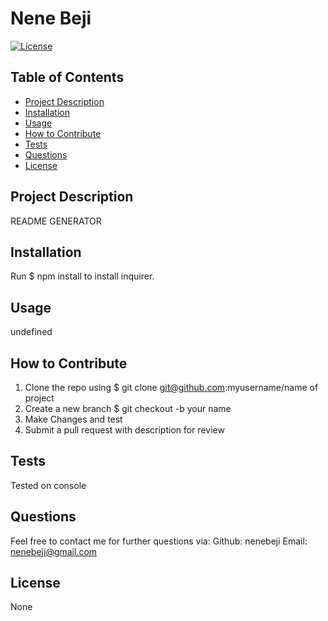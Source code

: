# Nene Beji
[![License](https://img.shields.io/badge/License-Apache_2.0-blue.svg)](https://opensource.org/licenses/Apache-2.0)

## Table of Contents
- [Project Description](#project-description)
- [Installation](#installation)
- [Usage](#usage)
- [How to Contribute](#how-to-contribute)
- [Tests](#test)
- [Questions](#questions)
- [License](#license)

## Project Description

README GENERATOR

## Installation

Run  $ npm install
  to install inquirer.

## Usage 

undefined

## How to Contribute

1. Clone the repo using $ git clone git@github.com:myusername/name of project
 2. Create a new branch $ git checkout -b your name
 3. Make Changes and test
 4. Submit a pull request with description for review


## Tests

Tested on console

## Questions
Feel free to contact me for further questions via:
Github: nenebeji
Email: nenebeji@gmail.com

## License
None
